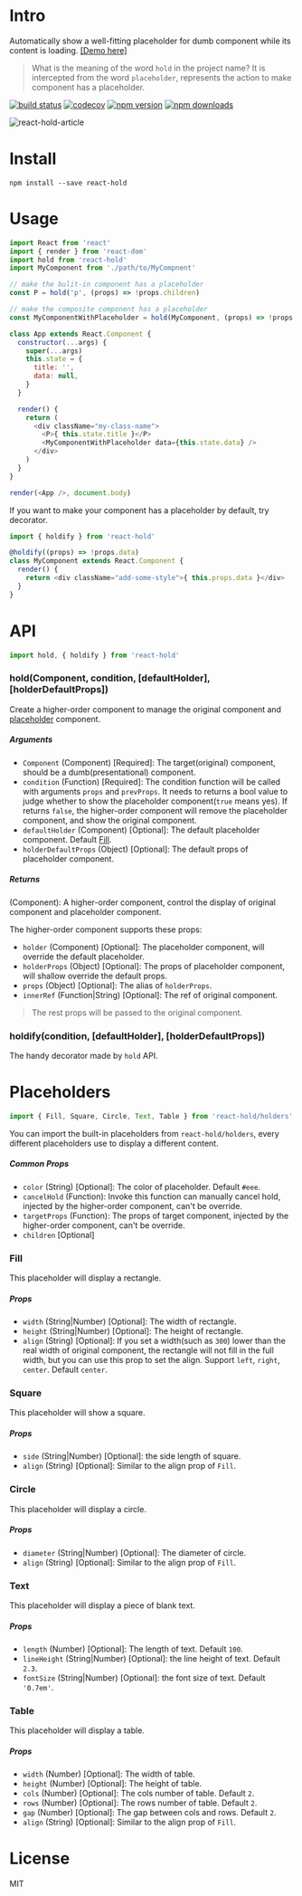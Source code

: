 # Intro

Automatically show a well-fitting placeholder for dumb component while its content is loading. [[Demo here]](http://toplan.github.io/react-hold/)

> What is the meaning of the word `hold` in the project name? It is intercepted from the word `placeholder`, represents the action to make component has a placeholder.

[![build status](https://travis-ci.org/toplan/react-hold.svg?branch=master)](https://travis-ci.org/toplan/react-hold)
[![codecov](https://codecov.io/gh/toplan/react-hold/branch/master/graph/badge.svg)](https://codecov.io/gh/toplan/react-hold)
[![npm version](https://img.shields.io/npm/v/react-hold.svg)](https://www.npmjs.com/package/react-hold)
[![npm downloads](https://img.shields.io/npm/dm/react-hold.svg)](https://www.npmjs.com/package/react-hold)

![react-hold-article](http://toplan.github.io/img/react-hold-article.gif)



# Install

```
npm install --save react-hold
```

# Usage

```js
import React from 'react'
import { render } from 'react-dom'
import hold from 'react-hold'
import MyComponent from './path/to/MyCompnent'

// make the bulit-in component has a placeholder
const P = hold('p', (props) => !props.children)

// make the composite component has a placeholder
const MyComponentWithPlaceholder = hold(MyComponent, (props) => !props.data)

class App extends React.Component {
  constructor(...args) {
    super(...args)
    this.state = {
      title: '',
      data: null,
    }
  }

  render() {
    return (
      <div className="my-class-name">
        <P>{ this.state.title }</P>
        <MyComponentWithPlaceholder data={this.state.data} />
      </div>
    )
  }
}

render(<App />, document.body)
```

If you want to make your component has a placeholder by default, try decorator.

```js
import { holdify } from 'react-hold'

@holdify((props) => !props.data)
class MyComponent extends React.Component {
  render() {
    return <div className="add-some-style">{ this.props.data }</div>
  }
}
```
# API

```js
import hold, { holdify } from 'react-hold'
```

### hold(Component, condition, [defaultHolder], [holderDefaultProps])

Create a higher-order component to manage the original component and [placeholder](#placeholders) component.

##### Arguments

- `Component` (Component) [Required]: The target(original) component, should be a dumb(presentational) component.
- `condition` (Function) [Required]: The condition function will be called with arguments `props` and `prevProps`.
It needs to returns a bool value to judge whether to show the placeholder component(`true` means yes).
If returns `false`, the higher-order component will remove the placeholder component, and show the original component.
- `defaultHolder` (Component) [Optional]: The default placeholder component. Default [Fill](#fill).
- `holderDefaultProps` (Object) [Optional]: The default props of placeholder component.

##### Returns

(Component): A higher-order component, control the display of original component and placeholder component.

The higher-order component supports these props:
- `holder` (Component) [Optional]: The placeholder component, will override the default placeholder.
- `holderProps` (Object) [Optional]: The props of placeholder component, will shallow override the default props.
- `props` (Object) [Optional]: The alias of `holderProps`.
- `innerRef` (Function|String) [Optional]: The ref of original component.

> The rest props will be passed to the original component.

### holdify(condition, [defaultHolder], [holderDefaultProps])

The handy decorator made by `hold` API.

# Placeholders

```js
import { Fill, Square, Circle, Text, Table } from 'react-hold/holders'
```

You can import the built-in placeholders from `react-hold/holders`, every different placeholders use to display a different content.

##### Common Props
- `color` (String) [Optional]: The color of placeholder. Default `#eee`.
- `cancelHold` (Function): Invoke this function can manually cancel hold, injected by the higher-order component, can't be override.
- `targetProps` (Function): The props of target component, injected by the higher-order component, can't be override.
- `children` [Optional]

### Fill

This placeholder will display a rectangle.

##### Props
- `width` (String|Number) [Optional]: The width of rectangle.
- `height` (String|Number) [Optional]: The height of rectangle.
- `align` (String) [Optional]: If you set a width(such as `300`) lower than the real width of original component,
the rectangle will not fill in the full width, but you can use this prop to set the align.
Support `left`, `right`, `center`. Default `center`.

### Square

This placeholder will show a square.

##### Props
- `side` (String|Number) [Optional]: the side length of square.
- `align` (String) [Optional]: Similar to the align prop of `Fill`.

### Circle

This placeholder will display a circle.

##### Props
- `diameter` (String|Number) [Optional]: The diameter of circle.
- `align` (String) [Optional]: Similar to the align prop of `Fill`.

### Text

This placeholder will display a piece of blank text.

##### Props
- `length` (Number) [Optional]: The length of text. Default `100`.
- `lineHeight` (String|Number) [Optional]: the line height of text. Default `2.3`.
- `fontSize` (String|Number) [Optional]: the font size of text. Default `'0.7em'`.

### Table

This placeholder will display a table.

##### Props
- `width` (Number) [Optional]: The width of table.
- `height` (Number) [Optional]: The height of table.
- `cols` (Number) [Optional]: The cols number of table. Default `2`.
- `rows` (Number) [Optional]: The rows number of table. Default `2`.
- `gap` (Number) [Optional]: The gap between cols and rows. Default `2`.
- `align` (String) [Optional]: Similar to the align prop of `Fill`.

# License

MIT
